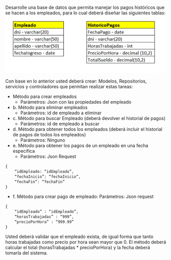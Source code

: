 Desarrolle una base de datos que permita manejar los pagos históricos que se hacen a los
empleados, para lo cual deberá diseñar las siguientes tablas:
![alt text](image.png)

Con base en lo anterior usted deberá crear: Modelos, Repositorios, servicios y
controladores que permitan realizar estas tareas:
- Método para crear empleados
    - Parámetros: Json con las propiedades del empleado
- b. Método para eliminar empleados
    - Parámetros: id de empleado a eliminar
- c. Método para buscar Empleado (deberá devolver el historial de pagos)
    - Parámetros: id de empleado a buscar
- d. Método para obtener todos los empleados (deberá incluir el historial de pagos de
todos los empleados)
    - Parámetros: Ninguno
- e. Método para obtener los pagos de un empleado en una fecha específica
    - Parámetros: Json Request
``` 
{
    “idEmpleado: “idEmpleado”,
    “fechaInicio”: “fechaInicio”,
    “fechaFin”: “fechaFin”
} 
```

- f. Método para crear pago de empleado:
Parámetros: Json request
```
{
    “idEmpleado” : “idEmpleado”,
    “horasTrabajadas” : “999”,
    “precioPorHora” : “999.99”
}
```

Usted deberá validar que el empleado exista, de igual forma que tanto horas
trabajadas como precio por hora sean mayor que 0.
El método deberá calcular el total (horasTrabajadas * precioPorHora) y la fecha
deberá tomarla del sistema.